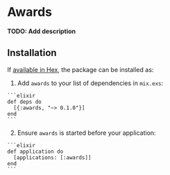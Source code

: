 # Awards

**TODO: Add description**

## Installation

If [available in Hex](https://hex.pm/docs/publish), the package can be installed as:

  1. Add `awards` to your list of dependencies in `mix.exs`:

    ```elixir
    def deps do
      [{:awards, "~> 0.1.0"}]
    end
    ```

  2. Ensure `awards` is started before your application:

    ```elixir
    def application do
      [applications: [:awards]]
    end
    ```

